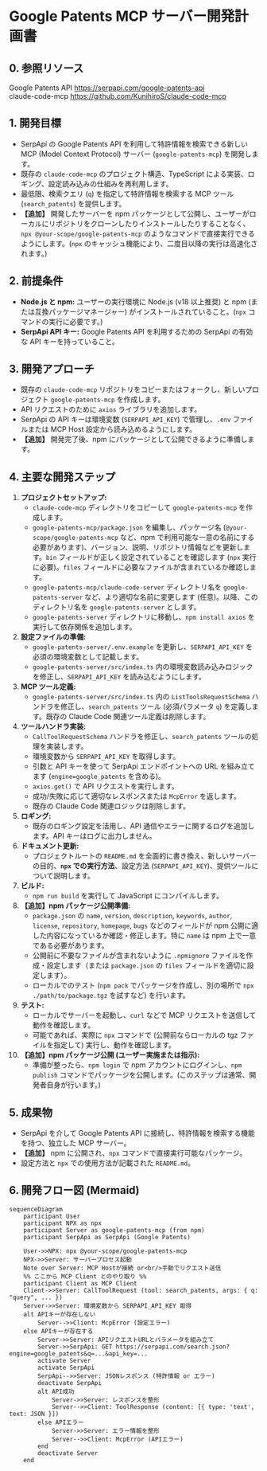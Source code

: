 # Google Patents MCP サーバー開発計画書

## 0. 参照リソース
Google Patents API https://serpapi.com/google-patents-api  
claude-code-mcp https://github.com/KunihiroS/claude-code-mcp

## 1. 開発目標

*   SerpApi の Google Patents API を利用して特許情報を検索できる新しい MCP (Model Context Protocol) サーバー (`google-patents-mcp`) を開発します。
*   既存の `claude-code-mcp` のプロジェクト構造、TypeScript による実装、ロギング、設定読み込みの仕組みを再利用します。
*   最低限、検索クエリ (`q`) を指定して特許情報を検索する MCP ツール (`search_patents`) を提供します。
*   **【追加】** 開発したサーバーを npm パッケージとして公開し、ユーザーがローカルにリポジトリをクローンしたりインストールしたりすることなく、`npx @your-scope/google-patents-mcp` のようなコマンドで直接実行できるようにします。(`npx` のキャッシュ機能により、二度目以降の実行は高速化されます。)

## 2. 前提条件

*   **Node.js と npm:** ユーザーの実行環境に Node.js (v18 以上推奨) と npm (または互換パッケージマネージャー) がインストールされていること。(`npx` コマンドの実行に必要です。)
*   **SerpApi API キー:** Google Patents API を利用するための SerpApi の有効な API キーを持っていること。

## 3. 開発アプローチ

*   既存の `claude-code-mcp` リポジトリをコピーまたはフォークし、新しいプロジェクト `google-patents-mcp` を作成します。
*   API リクエストのために `axios` ライブラリを追加します。
*   SerpApi の API キーは環境変数 (`SERPAPI_API_KEY`) で管理し、`.env` ファイルまたは MCP Host 設定から読み込めるようにします。
*   **【追加】** 開発完了後、npm にパッケージとして公開できるように準備します。

## 4. 主要な開発ステップ

1.  **プロジェクトセットアップ:**
    *   `claude-code-mcp` ディレクトリをコピーして `google-patents-mcp` を作成します。
    *   `google-patents-mcp/package.json` を編集し、パッケージ名 (`@your-scope/google-patents-mcp` など、npm で利用可能な一意の名前にする必要があります)、バージョン、説明、リポジトリ情報などを更新します。`bin` フィールドが正しく設定されていることを確認します (`npx` 実行に必要)。`files` フィールドに必要なファイルが含まれているか確認します。
    *   `google-patents-mcp/claude-code-server` ディレクトリ名を `google-patents-server` など、より適切な名前に変更します (任意)。以降、このディレクトリ名を `google-patents-server` とします。
    *   `google-patents-server` ディレクトリに移動し、`npm install axios` を実行して依存関係を追加します。
2.  **設定ファイルの準備:**
    *   `google-patents-server/.env.example` を更新し、`SERPAPI_API_KEY` を必須の環境変数として記載します。
    *   `google-patents-server/src/index.ts` 内の環境変数読み込みロジックを修正し、`SERPAPI_API_KEY` を読み込むようにします。
3.  **MCP ツール定義:**
    *   `google-patents-server/src/index.ts` 内の `ListToolsRequestSchema` ハンドラを修正し、`search_patents` ツール (必須パラメータ `q`) を定義します。既存の Claude Code 関連ツール定義は削除します。
4.  **ツールハンドラ実装:**
    *   `CallToolRequestSchema` ハンドラを修正し、`search_patents` ツールの処理を実装します。
    *   環境変数から `SERPAPI_API_KEY` を取得します。
    *   引数と API キーを使って SerpApi エンドポイントへの URL を組み立てます (`engine=google_patents` を含める)。
    *   `axios.get()` で API リクエストを実行します。
    *   成功/失敗に応じて適切なレスポンスまたは `McpError` を返します。
    *   既存の Claude Code 関連ロジックは削除します。
5.  **ロギング:**
    *   既存のロギング設定を活用し、API 通信やエラーに関するログを追加します。API キーはログに出力しません。
6.  **ドキュメント更新:**
    *   プロジェクトルートの `README.md` を全面的に書き換え、新しいサーバーの目的、**`npx` での実行方法**、設定方法 (`SERPAPI_API_KEY`)、提供ツールについて説明します。
7.  **ビルド:**
    *   `npm run build` を実行して JavaScript にコンパイルします。
8.  **【追加】npm パッケージ公開準備:**
    *   `package.json` の `name`, `version`, `description`, `keywords`, `author`, `license`, `repository`, `homepage`, `bugs` などのフィールドが npm 公開に適した内容になっているか確認・修正します。特に `name` は npm 上で一意である必要があります。
    *   公開前に不要なファイルが含まれないように `.npmignore` ファイルを作成・設定します（または `package.json` の `files` フィールドを適切に設定します）。
    *   ローカルでのテスト (`npm pack` でパッケージを作成し、別の場所で `npx ./path/to/package.tgz` を試すなど) を行います。
9.  **テスト:**
    *   ローカルでサーバーを起動し、`curl` などで MCP リクエストを送信して動作を確認します。
    *   可能であれば、実際に `npx` コマンドで (公開前ならローカルの tgz ファイルを指定して) 実行し、動作を確認します。
10. **【追加】npm パッケージ公開 (ユーザー実施または指示):**
    *   準備が整ったら、`npm login` で npm アカウントにログインし、`npm publish` コマンドでパッケージを公開します。(このステップは通常、開発者自身が行います。)

## 5. 成果物

*   SerpApi を介して Google Patents API に接続し、特許情報を検索する機能を持つ、独立した MCP サーバー。
*   **【追加】** npm に公開され、`npx` コマンドで直接実行可能なパッケージ。
*   設定方法と `npx` での使用方法が記載された `README.md`。

## 6. 開発フロー図 (Mermaid)

```mermaid
sequenceDiagram
    participant User
    participant NPX as npx
    participant Server as google-patents-mcp (from npm)
    participant SerpApi as SerpApi (Google Patents)

    User->>NPX: npx @your-scope/google-patents-mcp
    NPX->>Server: サーバープロセス起動
    Note over Server: MCP Hostが接続 or<br/>手動でリクエスト送信
    %% ここから MCP Client とのやり取り %%
    participant Client as MCP Client
    Client->>Server: CallToolRequest (tool: search_patents, args: { q: "query", ... })
    Server->>Server: 環境変数から SERPAPI_API_KEY 取得
    alt APIキーが存在しない
        Server-->>Client: McpError (設定エラー)
    else APIキーが存在する
        Server->>Server: APIリクエストURLとパラメータを組み立て
        Server->>SerpApi: GET https://serpapi.com/search.json?engine=google_patents&q=...&api_key=...
        activate Server
        activate SerpApi
        SerpApi-->>Server: JSONレスポンス (特許情報 or エラー)
        deactivate SerpApi
        alt API成功
            Server->>Server: レスポンスを整形
            Server-->>Client: ToolResponse (content: [{ type: 'text', text: JSON }])
        else APIエラー
            Server->>Server: エラー情報を整形
            Server-->>Client: McpError (APIエラー)
        end
        deactivate Server
    end
```
